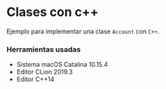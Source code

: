 # Clases con c++

Ejemplo para implementar una clase `Account` con `C++`.

### Herramientas usadas
- Sistema macOS Catalina 10.15.4
- Editor CLion 2019.3
- Editor C++14

